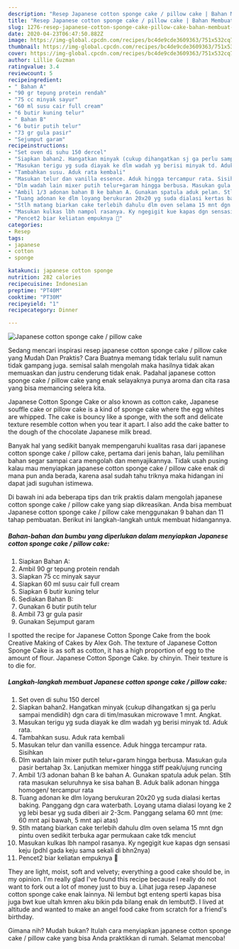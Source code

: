 ```yaml
---
description: "Resep Japanese cotton sponge cake / pillow cake | Bahan Membuat Japanese cotton sponge cake / pillow cake Yang Lezat"
title: "Resep Japanese cotton sponge cake / pillow cake | Bahan Membuat Japanese cotton sponge cake / pillow cake Yang Lezat"
slug: 1276-resep-japanese-cotton-sponge-cake-pillow-cake-bahan-membuat-japanese-cotton-sponge-cake-pillow-cake-yang-lezat
date: 2020-04-23T06:47:50.882Z
image: https://img-global.cpcdn.com/recipes/bc4de9cde3609363/751x532cq70/japanese-cotton-sponge-cake-pillow-cake-foto-resep-utama.jpg
thumbnail: https://img-global.cpcdn.com/recipes/bc4de9cde3609363/751x532cq70/japanese-cotton-sponge-cake-pillow-cake-foto-resep-utama.jpg
cover: https://img-global.cpcdn.com/recipes/bc4de9cde3609363/751x532cq70/japanese-cotton-sponge-cake-pillow-cake-foto-resep-utama.jpg
author: Lillie Guzman
ratingvalue: 3.4
reviewcount: 5
recipeingredient:
- " Bahan A"
- "90 gr tepung protein rendah"
- "75 cc minyak sayur"
- "60 ml susu cair full cream"
- "6 butir kuning telur"
- " Bahan B"
- "6 butir putih telur"
- "73 gr gula pasir"
- "Sejumput garam"
recipeinstructions:
- "Set oven di suhu 150 dercel"
- "Siapkan bahan2. Hangatkan minyak (cukup dihangatkan sj ga perlu sampai mendidih) dgn cara di tim/masukan microwave 1 mnt. Angkat."
- "Masukan terigu yg suda diayak ke dlm wadah yg berisi minyak td. Aduk rata."
- "Tambahkan susu. Aduk rata kembali"
- "Masukan telur dan vanilla essence. Aduk hingga tercampur rata. Sisihkan"
- "Dlm wadah lain mixer putih telur+garam hingga berbusa. Masukan gula pasir bertahap 3x. Lanjutkan memixer hingga stiff peak/ujung runcing"
- "Ambil 1/3 adonan bahan B ke bahan A. Gunakan spatula aduk pelan. Stlh rata masukan seluruhnya ke sisa bahan B. Aduk balik adonan hingga homogen/ tercampur rata"
- "Tuang adonan ke dlm loyang berukuran 20x20 yg suda dialasi kertas baking. Panggang dgn cara waterbath. Loyang utama dialasi loyang ke 2 yg lebi besar yg suda diberi air 2-3cm. Panggang selama 60 mnt (me: 60 mnt api bawah, 5 mnt api atas)"
- "Stlh matang biarkan cake terlebih dahulu dlm oven selama 15 mnt dgn pintu oven sedikit terbuka agar permukaan cake tdk menciut"
- "Masukan kulkas lbh nampol rasanya. Ky ngegigit kue kapas dgn sensasi keju (pdhl gada keju sama sekali di bhn2nya)"
- "Pencet2 biar keliatan empuknya 🖤"
categories:
- Resep
tags:
- japanese
- cotton
- sponge

katakunci: japanese cotton sponge 
nutrition: 282 calories
recipecuisine: Indonesian
preptime: "PT40M"
cooktime: "PT30M"
recipeyield: "1"
recipecategory: Dinner

---
```



![Japanese cotton sponge cake / pillow cake](https://img-global.cpcdn.com/recipes/bc4de9cde3609363/751x532cq70/japanese-cotton-sponge-cake-pillow-cake-foto-resep-utama.jpg)

Sedang mencari inspirasi resep japanese cotton sponge cake / pillow cake yang Mudah Dan Praktis? Cara Buatnya memang tidak terlalu sulit namun tidak gampang juga. semisal salah mengolah maka hasilnya tidak akan memuaskan dan justru cenderung tidak enak. Padahal japanese cotton sponge cake / pillow cake yang enak selayaknya punya aroma dan cita rasa yang bisa memancing selera kita.

Japanese Cotton Sponge Cake or also known as cotton cake, Japanese souffle cake or pillow cake is a kind of sponge cake where the egg whites are whipped. The cake is bouncy like a sponge, with the soft and delicate texture resemble cotton when you tear it apart. I also add the cake batter to the dough of the chocolate Japanese milk bread.

Banyak hal yang sedikit banyak mempengaruhi kualitas rasa dari japanese cotton sponge cake / pillow cake, pertama dari jenis bahan, lalu pemilihan bahan segar sampai cara mengolah dan menyajikannya. Tidak usah pusing kalau mau menyiapkan japanese cotton sponge cake / pillow cake enak di mana pun anda berada, karena asal sudah tahu triknya maka hidangan ini dapat jadi suguhan istimewa.


Di bawah ini ada beberapa tips dan trik praktis dalam mengolah japanese cotton sponge cake / pillow cake yang siap dikreasikan. Anda bisa membuat Japanese cotton sponge cake / pillow cake menggunakan 9 bahan dan 11 tahap pembuatan. Berikut ini langkah-langkah untuk membuat hidangannya.

<!--inarticleads1-->

##### Bahan-bahan dan bumbu yang diperlukan dalam menyiapkan Japanese cotton sponge cake / pillow cake:

1. Siapkan  Bahan A:
1. Ambil 90 gr tepung protein rendah
1. Siapkan 75 cc minyak sayur
1. Siapkan 60 ml susu cair full cream
1. Siapkan 6 butir kuning telur
1. Sediakan  Bahan B:
1. Gunakan 6 butir putih telur
1. Ambil 73 gr gula pasir
1. Gunakan Sejumput garam


I spotted the recipe for Japanese Cotton Sponge Cake from the book Creative Making of Cakes by Alex Goh. The texture of Japanese Cotton Sponge Cake is as soft as cotton, it has a high proportion of egg to the amount of flour. Japanese Cotton Sponge Cake. by chinyin. Their texture is to die for. 

<!--inarticleads2-->

##### Langkah-langkah membuat Japanese cotton sponge cake / pillow cake:

1. Set oven di suhu 150 dercel
1. Siapkan bahan2. Hangatkan minyak (cukup dihangatkan sj ga perlu sampai mendidih) dgn cara di tim/masukan microwave 1 mnt. Angkat.
1. Masukan terigu yg suda diayak ke dlm wadah yg berisi minyak td. Aduk rata.
1. Tambahkan susu. Aduk rata kembali
1. Masukan telur dan vanilla essence. Aduk hingga tercampur rata. Sisihkan
1. Dlm wadah lain mixer putih telur+garam hingga berbusa. Masukan gula pasir bertahap 3x. Lanjutkan memixer hingga stiff peak/ujung runcing
1. Ambil 1/3 adonan bahan B ke bahan A. Gunakan spatula aduk pelan. Stlh rata masukan seluruhnya ke sisa bahan B. Aduk balik adonan hingga homogen/ tercampur rata
1. Tuang adonan ke dlm loyang berukuran 20x20 yg suda dialasi kertas baking. Panggang dgn cara waterbath. Loyang utama dialasi loyang ke 2 yg lebi besar yg suda diberi air 2-3cm. Panggang selama 60 mnt (me: 60 mnt api bawah, 5 mnt api atas)
1. Stlh matang biarkan cake terlebih dahulu dlm oven selama 15 mnt dgn pintu oven sedikit terbuka agar permukaan cake tdk menciut
1. Masukan kulkas lbh nampol rasanya. Ky ngegigit kue kapas dgn sensasi keju (pdhl gada keju sama sekali di bhn2nya)
1. Pencet2 biar keliatan empuknya 🖤


They are light, moist, soft and velvety; everything a good cake should be, in my opinion. I&#39;m really glad I&#39;ve found this recipe because I really do not want to fork out a lot of money just to buy a. Lihat juga resep Japanese cotton sponge cake enak lainnya. Ni lembut bgt enteng sperti kapas bisa juga bwt kue ultah kmren aku bikin pda bilang enak dn lembut😍. I lived at altitude and wanted to make an angel food cake from scratch for a friend&#39;s birthday. 

Gimana nih? Mudah bukan? Itulah cara menyiapkan japanese cotton sponge cake / pillow cake yang bisa Anda praktikkan di rumah. Selamat mencoba!
